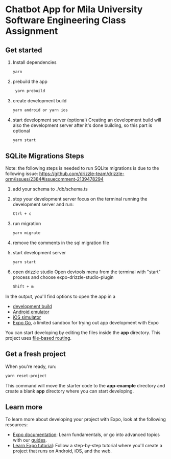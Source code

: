 # Chatbot App for Mila University Software Engineering Class Assignment

## Get started

1. Install dependencies

   ```bash
   yarn
   ```

2. prebuild the app

   ```bash
    yarn prebuild
   ```

3. create development build

   ```bash
   yarn android or yarn ios
   ```

4. start development server (optional)
   Creating an development build will also the development server after it's done building, so this part is optional
   ```bash
   yarn start
   ```

## SQLite Migrations Steps

Note: the following steps is needed to run SQLite migrations is due to the following issue: https://github.com/drizzle-team/drizzle-orm/issues/2384#issuecomment-2139478294

1. add your schema to ./db/schema.ts

2. stop your development server
   focus on the terminal running the development server and run:

   ```bash
   Ctrl + c
   ```

3. run migration

   ```bash
   yarn migrate
   ```

4. remove the comments in the sql migration file

5. start development server

   ```bash
   yarn start
   ```

6. open drizzle studio
   Open devtools menu from the terminal with "start" process and choose expo-drizzle-studio-plugin
   ```bash
   Shift + m
   ```

In the output, you'll find options to open the app in a

- [development build](https://docs.expo.dev/develop/development-builds/introduction/)
- [Android emulator](https://docs.expo.dev/workflow/android-studio-emulator/)
- [iOS simulator](https://docs.expo.dev/workflow/ios-simulator/)
- [Expo Go](https://expo.dev/go), a limited sandbox for trying out app development with Expo

You can start developing by editing the files inside the **app** directory. This project uses [file-based routing](https://docs.expo.dev/router/introduction).

## Get a fresh project

When you're ready, run:

```bash
yarn reset-project
```

This command will move the starter code to the **app-example** directory and create a blank **app** directory where you can start developing.

## Learn more

To learn more about developing your project with Expo, look at the following resources:

- [Expo documentation](https://docs.expo.dev/): Learn fundamentals, or go into advanced topics with our [guides](https://docs.expo.dev/guides).
- [Learn Expo tutorial](https://docs.expo.dev/tutorial/introduction/): Follow a step-by-step tutorial where you'll create a project that runs on Android, iOS, and the web.
